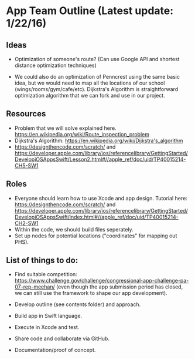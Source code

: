 # App Team Outline (Latest update: 1/22/16)

Ideas
--------
* Optimization of someone's route? (Can use Google API and shortest distance optimization techniques)

* We could also do an optimization of Penncrest using the same basic idea, but we would need to map all the locations of our school (wings/rooms/gym/cafe/etc).  Dijkstra's Algorithm is straightforward optimization algorithm that we can fork and use in our project.

Resources
----------
* Problem that we will solve explained here.  https://en.wikipedia.org/wiki/Route_inspection_problem
* Dijkstra's Algorithm: https://en.wikipedia.org/wiki/Dijkstra's_algorithm
* https://designthencode.com/scratch/ and https://developer.apple.com/library/ios/referencelibrary/GettingStarted/DevelopiOSAppsSwift/Lesson2.html#//apple_ref/doc/uid/TP40015214-CH5-SW1

Roles
------------
* Everyone should learn how to use Xcode and app design. Tutorial here: https://designthencode.com/scratch/ and https://developer.apple.com/library/ios/referencelibrary/GettingStarted/DevelopiOSAppsSwift/index.html#//apple_ref/doc/uid/TP40015214-CH2-SW1
* Within the code, we should build files seperately. 
* Set up nodes for potential locations ("coordinates" for mapping out PHS).


List of things to do:
---------------
* Find suitable competition: https://www.challenge.gov/challenge/congressional-app-challenge-pa-07-rep-meehan/ (even though the app submission period has closed, we can still use the framework to shape our app development).

* Develop outline (see contents folder) and approach.

* Build app in Swift language.  

* Execute in Xcode and test.

* Share code and collaborate via GitHub.

* Documentation/proof of concept.
